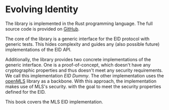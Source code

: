 # Evolving Identity

The library is implemented in the Rust programming language.
The full source code is provided on [GitHub](https://github.com/phnx-im/hpi-master-project).

The core of the library is a generic interface for the EID protocol with generic tests.
This hides complexity and guides any (also possible future) implementations of the EID API.

Additionally, the library provides two concrete implementations of the generic interface.
One is a proof-of-concept, which doesn't have any cryptographic properties and thus doesn't meet any security
requirements.
We call this implementation _EID Dummy_.
The other implementation uses the [openMLS](https://github.com/openmls/openmls) library as a
backbone.
With this approach, the implementation makes use of MLS's security.
with the goal to meet the security properties defined for the EID.

This book covers the MLS EID implementation.